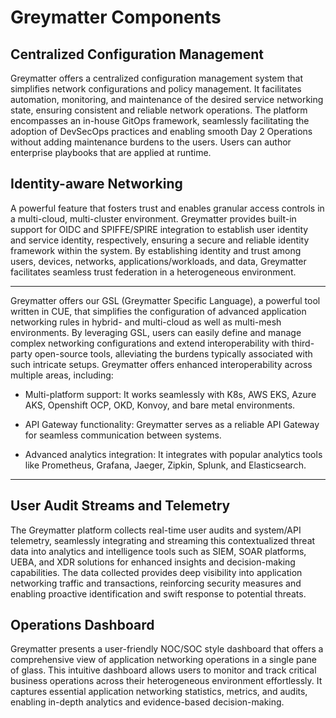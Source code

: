 # Greymatter Components

## Centralized Configuration Management

Greymatter offers a centralized configuration management system that simplifies network configurations and policy management. It facilitates automation, monitoring, and maintenance of the desired service networking state, ensuring consistent and reliable network operations. The platform encompasses an in-house GitOps framework, seamlessly facilitating the adoption of DevSecOps practices and enabling smooth Day 2 Operations without adding maintenance burdens to the users. Users can author enterprise playbooks that are applied at runtime. 

## Identity-aware Networking

A powerful feature that fosters trust and enables granular access controls in a multi-cloud, multi-cluster environment. Greymatter provides built-in support for OIDC and SPIFFE/SPIRE integration to establish user identity and service identity, respectively, ensuring a secure and reliable identity framework within the system. By establishing identity and trust among users, devices, networks, applications/workloads, and data, Greymatter facilitates seamless trust federation in a heterogeneous environment.

---

Greymatter offers our GSL (Greymatter Specific Language), a powerful tool written in CUE, that simplifies the configuration of advanced application networking rules in hybrid- and multi-cloud as well as multi-mesh environments. By leveraging GSL, users can easily define and manage complex networking configurations and extend interoperability with third-party open-source tools, alleviating the burdens typically associated with such intricate setups. Greymatter offers enhanced interoperability across multiple areas, including:

* Multi-platform support: It works seamlessly with K8s, AWS EKS, Azure AKS, Openshift OCP, OKD, Konvoy, and bare metal environments.

* API Gateway functionality: Greymatter serves as a reliable API Gateway for seamless communication between systems.

* Advanced analytics integration: It integrates with popular analytics tools like Prometheus, Grafana, Jaeger, Zipkin, Splunk, and Elasticsearch.

---

## User Audit Streams and Telemetry
The Greymatter platform collects real-time user audits and system/API telemetry, seamlessly integrating and streaming this contextualized threat data into analytics and intelligence tools such as SIEM, SOAR platforms, UEBA, and XDR solutions for enhanced insights and decision-making capabilities. The data collected provides deep visibility into application networking traffic and transactions, reinforcing security measures and enabling proactive identification and swift response to potential threats. 

## Operations Dashboard

Greymatter presents a user-friendly NOC/SOC style dashboard that offers a comprehensive view of application networking operations in a single pane of glass. This intuitive dashboard allows users to monitor and track critical business operations across their heterogeneous environment effortlessly. It captures essential application networking statistics, metrics, and audits, enabling in-depth analytics and evidence-based decision-making. 

